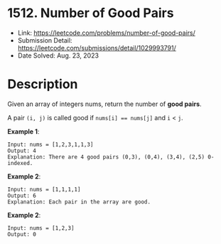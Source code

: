 # 1512. Number of Good Pairs

- Link: https://leetcode.com/problems/number-of-good-pairs/
- Submission Detail: https://leetcode.com/submissions/detail/1029993791/
- Date Solved: Aug. 23, 2023

# Description

Given an array of integers nums, return the number of **good pairs**.

A pair `(i, j)` is called good if `nums[i] == nums[j]` and `i` < `j`.

**Example 1**:

```
Input: nums = [1,2,3,1,1,3]
Output: 4
Explanation: There are 4 good pairs (0,3), (0,4), (3,4), (2,5) 0-indexed.
```

**Example 2**:

```
Input: nums = [1,1,1,1]
Output: 6
Explanation: Each pair in the array are good.
```

**Example 2**:

```
Input: nums = [1,2,3]
Output: 0
```
